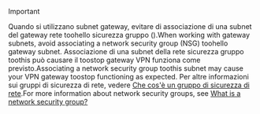 > [!IMPORTANT]
> <span data-ttu-id="3aecb-101">Quando si utilizzano subnet gateway, evitare di associazione di una subnet del gateway rete toohello sicurezza gruppo ().</span><span class="sxs-lookup"><span data-stu-id="3aecb-101">When working with gateway subnets, avoid associating a network security group (NSG) toohello gateway subnet.</span></span> <span data-ttu-id="3aecb-102">Associazione di una subnet della rete sicurezza gruppo toothis può causare il toostop gateway VPN funziona come previsto.</span><span class="sxs-lookup"><span data-stu-id="3aecb-102">Associating a network security group toothis subnet may cause your VPN gateway toostop functioning as expected.</span></span> <span data-ttu-id="3aecb-103">Per altre informazioni sui gruppi di sicurezza di rete, vedere [Che cos'è un gruppo di sicurezza di rete](../articles/virtual-network/virtual-networks-nsg.md).</span><span class="sxs-lookup"><span data-stu-id="3aecb-103">For more information about network security groups, see [What is a network security group?](../articles/virtual-network/virtual-networks-nsg.md)</span></span>
> 
> 

